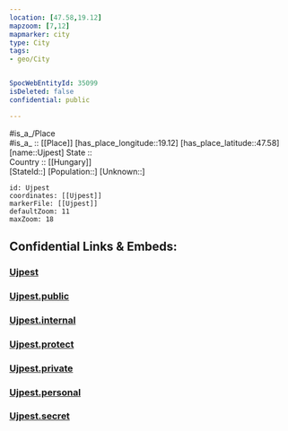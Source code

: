 ```yaml
---
location: [47.58,19.12] 
mapzoom: [7,12] 
mapmarker: city 
type: City
tags:
- geo/City


SpocWebEntityId: 35099
isDeleted: false
confidential: public

---
```

#is_a_/Place  
#is_a_ :: [[Place]] 
[has_place_longitude::19.12] 
[has_place_latitude::47.58] 
[name::Ujpest] 
State ::  
Country :: [[Hungary]]  
[StateId::] 
[Population::] 
[Unknown::] 


```leaflet
id: Ujpest
coordinates: [[Ujpest]] 
markerFile: [[Ujpest]] 
defaultZoom: 11 
maxZoom: 18
```


## Confidential Links & Embeds: 

### [Ujpest](/_Standards/Earth/Continent/Europe/Europe~East/Hungary/Counties~Hungary/Budapest/City/Ujpest.md) 

### [Ujpest.public](/_public/Earth/Continent/Europe/Europe~East/Hungary/Counties~Hungary/Budapest/City/Ujpest.public.md) 

### [Ujpest.internal](/_internal/Earth/Continent/Europe/Europe~East/Hungary/Counties~Hungary/Budapest/City/Ujpest.internal.md) 

### [Ujpest.protect](/_protect/Earth/Continent/Europe/Europe~East/Hungary/Counties~Hungary/Budapest/City/Ujpest.protect.md) 

### [Ujpest.private](/_private/Earth/Continent/Europe/Europe~East/Hungary/Counties~Hungary/Budapest/City/Ujpest.private.md) 

### [Ujpest.personal](/_personal/Earth/Continent/Europe/Europe~East/Hungary/Counties~Hungary/Budapest/City/Ujpest.personal.md) 

### [Ujpest.secret](/_secret/Earth/Continent/Europe/Europe~East/Hungary/Counties~Hungary/Budapest/City/Ujpest.secret.md)

